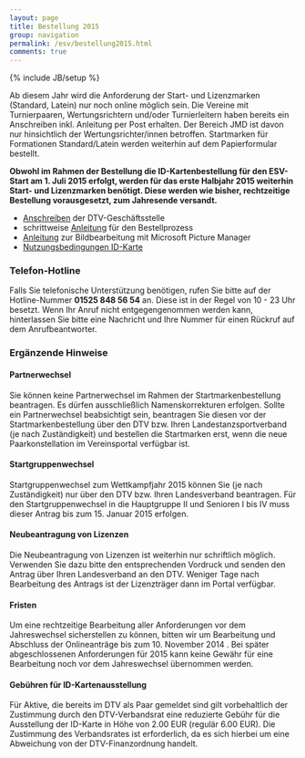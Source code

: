 ```yaml
---
layout: page
title: Bestellung 2015
group: navigation
permalink: /esv/bestellung2015.html
comments: true
---
```

{% include JB/setup %}

Ab diesem Jahr wird die Anforderung der Start- und Lizenzmarken (Standard, Latein)  nur noch online möglich sein. Die Vereine mit Turnierpaaren, Wertungsrichtern und/oder Turnierleitern haben bereits ein Anschreiben inkl. Anleitung per Post erhalten. Der Bereich JMD ist davon nur hinsichtlich der Wertungsrichter/innen betroffen. Startmarken für Formationen Standard/Latein werden weiterhin auf dem Papierformular bestellt.

**Obwohl im Rahmen der Bestellung die ID-Kartenbestellung für den ESV-Start am 1. Juli 2015 erfolgt, werden für das erste Halbjahr 2015 weiterhin Start- und Lizenzmarken benötigt. Diese werden wie bisher, rechtzeitige Bestellung vorausgesetzt, zum Jahresende versandt.**

* [Anschreiben](../assets/JL_Anschreiben.pdf) der DTV-Geschäftsstelle
* schrittweise [Anleitung](../assets/JL_Anleitung.pdf) für den Bestellprozess
* [Anleitung](../assets/Anleitung_Bildbearbeitung_PictureManager.pdf) zur Bildbearbeitung mit Microsoft Picture Manager
* [Nutzungsbedingungen ID-Karte](../assets/Nutzungsbedingungen_20140922.pdf)

### Telefon-Hotline ###

Falls Sie telefonische Unterstützung benötigen, rufen Sie bitte auf der Hotline-Nummer **01525 848 56 54** an. Diese ist in der Regel von 10 - 23 Uhr besetzt. Wenn Ihr Anruf nicht entgegengenommen werden kann, hinterlassen Sie bitte eine Nachricht und Ihre Nummer für einen Rückruf auf dem Anrufbeantworter.

### Ergänzende Hinweise ###

#### Partnerwechsel ####

Sie können keine Partnerwechsel im Rahmen der Startmarkenbestellung beantragen. Es dürfen ausschließlich Namenskorrekturen erfolgen. Sollte ein Partnerwechsel beabsichtigt sein, beantragen Sie diesen vor der Startmarkenbestellung über den DTV bzw. Ihren Landestanzsportverband (je nach Zuständigkeit) und bestellen die Startmarken erst, wenn die neue Paarkonstellation im Vereinsportal verfügbar ist.

#### Startgruppenwechsel ####

Startgruppenwechsel zum Wettkampfjahr 2015 können Sie (je nach Zuständigkeit) nur über den DTV bzw. Ihren Landesverband beantragen. Für den Startgruppenwechsel in die Hauptgruppe II und Senioren I bis IV muss dieser Antrag bis zum 15. Januar 2015 erfolgen.

#### Neubeantragung von Lizenzen ####

Die Neubeantragung von Lizenzen ist weiterhin nur schriftlich möglich. Verwenden Sie dazu bitte den entsprechenden Vordruck und senden den Antrag über Ihren Landesverband an den DTV. Weniger Tage nach Bearbeitung des Antrags ist der Lizenzträger dann im Portal verfügbar.

#### Fristen ####

Um eine rechtzeitige Bearbeitung aller Anforderungen vor dem Jahreswechsel sicherstellen zu können, bitten wir um Bearbeitung und Abschluss der Onlineanträge bis zum 10. November 2014 . Bei später abgeschlossenen Anforderungen für 2015 kann keine Gewähr für eine Bearbeitung noch vor dem Jahreswechsel übernommen werden.

#### Gebühren für ID-Kartenausstellung ####

Für Aktive, die bereits im DTV als Paar gemeldet sind gilt vorbehaltlich der Zustimmung durch den DTV-Verbandsrat eine reduzierte Gebühr für die Ausstellung der ID-Karte in Höhe von 2.00 EUR (regulär 6.00 EUR). Die Zustimmung des Verbandsrates ist erforderlich, da es sich hierbei um eine Abweichung von der DTV-Finanzordnung handelt.